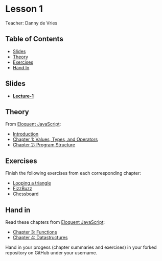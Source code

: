 # Lesson 1

Teacher: Danny de Vries

## Table of Contents

* [Slides](#slides)
* [Theory](#theory)
* [Exercises](#exercises)
* [Hand In](#hand-in)

## Slides

* [**Lecture-1**][slides-lecture]

## Theory

From [Eloquent JavaScript](https://eloquentjavascript.net/):

* [Introduction](https://eloquentjavascript.net/00_intro.html)
* [Chapter 1: Values, Types, and Operators](https://eloquentjavascript.net/01_values.html)
* [Chapter 2: Program Structure](https://eloquentjavascript.net/02_program_structure.html)

## Exercises

Finish the following exercises from each corresponding chapter:

* [Looping a triangle](https://eloquentjavascript.net/02_program_structure.html#i_umoXp9u0e7)
* [FizzBuzz](https://eloquentjavascript.net/02_program_structure.html#i_rebKE3gdjV)
* [Chessboard](https://eloquentjavascript.net/02_program_structure.html#i_swb9JBtSQQ)

## Hand in

Read these chapters from [Eloquent JavaScript](https://eloquentjavascript.net/):

* [Chapter 3: Functions](https://eloquentjavascript.net/03_functions.html)
* [Chapter 4: Datastructures](https://eloquentjavascript.net/04_data.html)

Hand in your progess (chapter summaries and exercises) in your forked repository on GitHub under your username.

[slides-lecture]: https://docs.google.com/presentation/d/1QKkcyzQzQFmcaDXrZkER4_B458EtxV-DEYDE3V1gAY4/edit?usp=sharing
